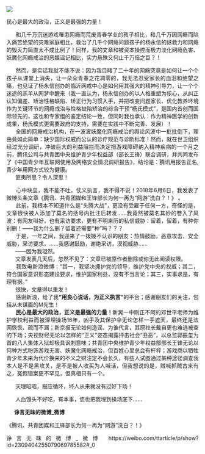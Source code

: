 <p><img src="https://www.iaders.com/wp-content/uploads/2019/07/8832f-0067hHJjly1g4zjhncmx0j30lo0c6ka4.jpg"></p>
<div class="preface">民心是最大的政治，正义是最强的力量！</div>
<p><span id="more-8287"></span></p>
<div class="WB_editor_iframe_new">
<p align="justify">​​&nbsp; &nbsp; &nbsp; 和几千万沉迷游戏罹患网瘾而荒废青春学业的孩子相比，和几千万因网瘾而陷入痛苦绝望的灾难家庭相比，救治了几千个网瘾问题孩子的杨永信的拯救力和网瘾的毁灭力简直太不成比例了！同样，我的文章和被资本操控而极力淡化网瘾危害、妖魔化网瘾戒治的恶媒谣记相比，实力悬殊又何止千万倍之巨？！</p>
<p align="justify">&nbsp; &nbsp; &nbsp; 然而，是实话我就不能不说：因为我目睹了二十年的网瘾究竟是如何让一个个孩子从课堂上消失，让一朵朵青春之花凋零的，我无法忍受家长的血泪和绝望之痛，也见证了杨永信创办的临沂网戒中心是如何用其强大的精神引导力，让一个个迷途的羔羊从网梦中醒来（我一直认为，杨永信创办的以人格重塑为核心，从纠正认知偏差、矫治性格缺陷、矫正行为习惯入手，并把改变问题家长、优化教养环境作为关键环节的网瘾戒治与性格缺陷矫治的综合干预“杨氏模式”，是国内首创而国际领先的，这也和专家组的鉴定结论一致，但同时我也承认：作为精神医学的创新成果，杨氏模式更需要政府的支持，需要在实践中不断完善、发展）！<br />
&nbsp; &nbsp; &nbsp; 全国的网瘾戒治机构，在一波波妖魔化网瘾戒治的舆论风波中一批批倒下，理由竟如此简单：缺少国际权威而公认的诊疗规范与诊断标准！然而，就在世卫组织经过充分调研，冲破巨大的利益阻拦而决定把游戏障碍纳入精神疾病的一个月之前，腾讯公司与共青团中央维护青少年权益部（部长王锋）联合调研，并共同发布了《中国青少年互联网使用及网络安全情况调研报告》，结论是：腾讯用报告正名,青少年用网方式较为健康。<br />
&nbsp; &nbsp; &nbsp; 匪夷所思？令人深思！</p>
<p align="justify">&nbsp; &nbsp; &nbsp; 心中块垒，我不能不吐，仗义执言，我不得不说！2018年6月6日，我发表了微博头条文章《腾讯、共青团媒和王锋部长为何一再为“网游”洗白？！》 。<br />
&nbsp; &nbsp; &nbsp; 此前，我根本不知道什么是“头腾大战”，更没有受雇于任何一方，奇怪的是，文章很快被人添加了莫名的括号内批注后转发……我竟然被莫名其妙的卷入了风波：有网友叫好，也有采访要求，更有不明来历的私信威胁：留着，留着，有种你别删！——我为什么删？留着还需要“种”吗？？？<br />
&nbsp; &nbsp; &nbsp; 于是，一年之间，我迎来了一拨拨不认识的朋友：热情鼓励，恶意攻击，安全威胁，采访要求，……我感谢鼓励，谢绝采访，漠视威胁……<br />
&nbsp; &nbsp; &nbsp; ——因为我坦然。<br />
&nbsp; &nbsp; &nbsp; 文章发表几天后，忽然不见了：文章已被原作者删除或你无此阅读权限。<br />
&nbsp; &nbsp; &nbsp; 我致电新浪微博：“其一，我坚决拥护党的领导，维护党中央的权威；其二，符合国家意识形态建设要求，维护国家利益，没有不当言论；其三，实事求是，有理有据。”<br />
&nbsp; &nbsp; &nbsp; 很快，文章得以重发！<br />
&nbsp; &nbsp; &nbsp; 感谢新浪，给了我<b>“用良心说话，为正义执言”</b>的平台；感谢朋友们的关注，包括从未谋面的M先生！<br />
&nbsp; &nbsp; &nbsp; <b>民心是最大的政治，正义是最强的力量！</b>新晃一中刚正不阿的邓世平老师为维护学校利益而被深埋操场16年，凶手及其保护伞无论怎样一手遮天，最终还是法网恢恢、疏而不漏；新京报无论如何造谣、为谁代言，其原社长戴自更也难逃被查的下场；央视财经无论以怎样的“正义”姿态揭露抨击社会“丑恶”，以总监郭振玺为首的八人集体入狱却极具讽刺意味；共青团中央维护青少年权益部部长王锋无论以何种方式粉饰游戏无害、妖魔化网瘾戒治，但百姓心里总会有杆秤；游戏商以牺牲青少年未来为代价换来的不义之财注定不会长久，有些人试图通过某种途径调查我本人是不是黑攻关，是不是被人收买为人喊话，但我想说的是，贼喊抓贼古来有之，冤假错案更不罕见，但真相只有一个。</p>
<p align="justify">&nbsp; &nbsp; &nbsp; 天理昭昭，报应循环，坏人从来就没有过好下场！</p>
<p align="justify">&nbsp; &nbsp; &nbsp; 人血馒头不好吃，有本事，您也把我埋到操场底下……&nbsp;</p>
<p align="justify"><b>&nbsp; &nbsp; &nbsp; 诤言无昧的微博_微博</b></p>
<p align="justify">《腾讯、共青团媒和王锋部长为何一再为“网游”洗白？！》</p>
<p align="justify">诤言无昧的微博_微博 https://weibo.com/ttarticle/p/show?id=2309404255079069785582#_0​​​​</p>